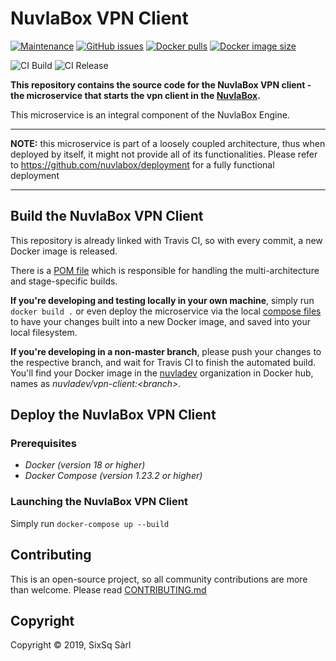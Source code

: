 # NuvlaBox VPN Client

[![Maintenance](https://img.shields.io/badge/Maintained%3F-yes-green.svg?style=for-the-badge)](https://github.com/nuvlabox/vpn-client/graphs/commit-activity)
[![GitHub issues](https://img.shields.io/github/issues/nuvlabox/vpn-client?style=for-the-badge&logo=github&logoColor=white)](https://GitHub.com/nuvlabox/vpn-client/issues/)
[![Docker pulls](https://img.shields.io/docker/pulls/nuvlabox/vpn-client?style=for-the-badge&logo=Docker&logoColor=white)](https://cloud.docker.com/u/nuvlabox/repository/docker/nuvlabox/vpn-client)
[![Docker image size](https://img.shields.io/microbadger/image-size/nuvlabox/vpn-client?style=for-the-badge&logo=Docker&logoColor=white)](https://cloud.docker.com/u/nuvlabox/repository/docker/nuvlabox/vpn-client)


![CI Build](https://github.com/nuvlabox/vpn-client/actions/workflows/main.yml/badge.svg)
![CI Release](https://github.com/nuvlabox/vpn-client/actions/workflows/release.yml/badge.svg)


**This repository contains the source code for the NuvlaBox VPN client - the microservice that starts the vpn client
 in the [NuvlaBox](https://sixsq.com/products-and-services/nuvlabox/overview).**

This microservice is an integral component of the NuvlaBox Engine.

---

**NOTE:** this microservice is part of a loosely coupled architecture, thus when deployed by itself, it might not provide all of its functionalities. Please refer to https://github.com/nuvlabox/deployment for a fully functional deployment

---

## Build the NuvlaBox VPN Client

This repository is already linked with Travis CI, so with every commit, a new Docker image is released. 

There is a [POM file](pom.xml) which is responsible for handling the multi-architecture and stage-specific builds.

**If you're developing and testing locally in your own machine**, simply run `docker build .` or even deploy the microservice via the local [compose files](docker-compose.yml) to have your changes built into a new Docker image, and saved into your local filesystem.

**If you're developing in a non-master branch**, please push your changes to the respective branch, and wait for Travis CI to finish the automated build. You'll find your Docker image in the [nuvladev](https://hub.docker.com/u/nuvladev) organization in Docker hub, names as _nuvladev/vpn-client:\<branch\>_.

## Deploy the NuvlaBox VPN Client


### Prerequisites 

 - *Docker (version 18 or higher)*
 - *Docker Compose (version 1.23.2 or higher)*


### Launching the NuvlaBox VPN Client

Simply run `docker-compose up --build`


## Contributing

This is an open-source project, so all community contributions are more than welcome. Please read [CONTRIBUTING.md](CONTRIBUTING.md)
 
## Copyright

Copyright &copy; 2019, SixSq Sàrl
